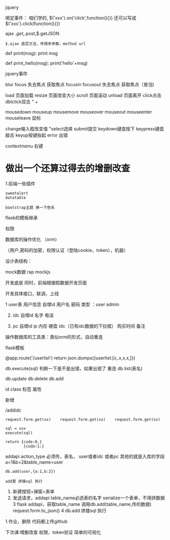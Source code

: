 

jquery

绑定事件：
    咱们学的,  $('xxx').on('click',function(){})
    还可以写成  $('xxx').click(function(){})


ajax
    $.get ,$.post,$.getJSON

    $.ajax 底层方法，传很多参数，method url

def print(msg):
    print msg

def print_hello(msg):
    print('hello'+msg)



jquery事件



 
blur focus 失去焦点 获取焦点
 focusin focusout 失去焦点 获取焦点（冒泡)

load 页面加载
resize 页面改变大小
scroll 页面滚动
unload 页面离开
click点击 dblclick双击 " +

mousedown mouseup mousemove mouseover mouseout mouseenter mouseleave 鼠标

change输入框改变值
    "select选择 submit提交 keydown键盘按下 keypress键盘敲击 keyup按键抬起 error 出错

contextmenu 右键















# 做出一个还算过得去的增删改查
1.前端一些插件

    sweetalert
    datatable

    bootstrap主题 换一下色系


flask的模板继承

权限

数据库的操作优化 （orm）




（用户,密码的加密，权限认证（登陆cookie，token），机器）




设计表结构：

mock数据   rap mockjs

开发底层   同时，前端根据假数据开发页面

开发具体接口，联调，上线




1 user表  用户信息
    自增id
    用户名
    密码
    类型 ：user admin

2. idc 
    自增id
    名字
    电话

3. pc
    自增id
    ip
    内存
    硬盘
    idc（已有idc数据的下拉框）
    购买时间
    备注

操作数据库的工具类：类似orm的形式，自动重连

flask模板

@app.route('/userlist')
    return json.dumps({userlist:[x,.x,x,x,]})
    <!-- return render_template('xx.html') -->







db.execute(sql)
    判断一下是不是出错，如果出错了 重连
db.list(表名)

db.update
db.delete
db.add














id
class
标签
属性



新增


/addidc

    request.form.get(xx)    request.form.get(xx)    request.form.get(xx)

    sql = xxx
    execute(sql)

    return {code:0,}
            {code:1:}


addapi
    action_type 必须传，表名， user或者idc 或者pc
    其他的就是入库的字段 a=1&b=2&table_name=user     

    db.add(user,{a:1,b:2})

    add里 拼接sql 执行









1. 新建按钮+弹窗+表单
2. 发送请求，addapi  table_name必选表的名字 serialize一个表单，不用拼数据
3 flask addapi，获取table_name 调用db.add(table_name,传的数据)  request.form.to_json()
4 db.add 拼接sql 执行







1.作业，删除
代码都上传github

下次课:增删改查 权限，token验证 简单的可视化